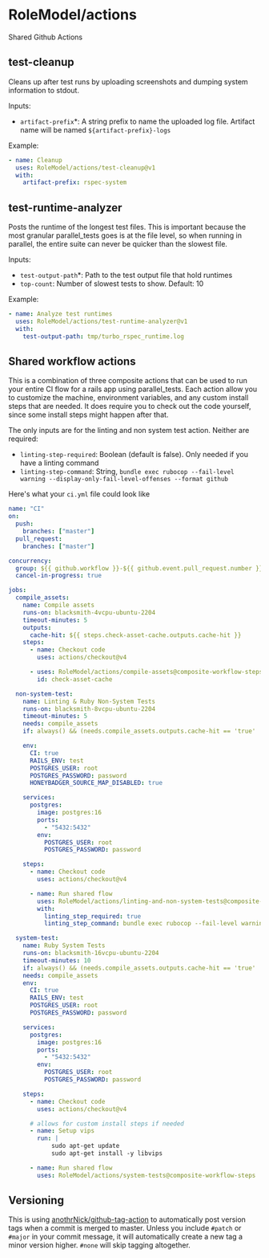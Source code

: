 # RoleModel/actions
Shared Github Actions

## test-cleanup
Cleans up after test runs by uploading screenshots and dumping system information to stdout.

Inputs:
- `artifact-prefix`*: A string prefix to name the uploaded log file. Artifact name will be named `${artifact-prefix}-logs`

Example:
```yaml
- name: Cleanup
  uses: RoleModel/actions/test-cleanup@v1
  with:
    artifact-prefix: rspec-system
```

## test-runtime-analyzer
Posts the runtime of the longest test files. This is important because the most granular parallel_tests goes is at
the file level, so when running in parallel, the entire suite can never be quicker than the slowest file.

Inputs:
- `test-output-path`*: Path to the test output file that hold runtimes
- `top-count`: Number of slowest tests to show. Default: 10

Example:
```yaml
- name: Analyze test runtimes
  uses: RoleModel/actions/test-runtime-analyzer@v1
  with:
    test-output-path: tmp/turbo_rspec_runtime.log
```
## Shared workflow actions
This is a combination of three composite actions that can be used to run your entire CI flow for a rails app using parallel_tests. Each action allow you to customize the machine, environment variables, and any custom install steps that are needed. It does require you to check out the code yourself, since some install steps might happen after that.

The only inputs are for the linting and non system test action. Neither are required:
- `linting-step-required`: Boolean (default is false). Only needed if you have a linting command
- `linting-step-command`: String, `bundle exec rubocop --fail-level warning --display-only-fail-level-offenses --format github`

Here's what your `ci.yml` file could look like

```yaml
name: "CI"
on:
  push:
    branches: ["master"]
  pull_request:
    branches: ["master"]

concurrency:
  group: ${{ github.workflow }}-${{ github.event.pull_request.number }}
  cancel-in-progress: true

jobs:
  compile_assets:
    name: Compile assets
    runs-on: blacksmith-4vcpu-ubuntu-2204
    timeout-minutes: 5
    outputs:
      cache-hit: ${{ steps.check-asset-cache.outputs.cache-hit }}
    steps:
      - name: Checkout code
        uses: actions/checkout@v4

      - uses: RoleModel/actions/compile-assets@composite-workflow-steps
        id: check-asset-cache

  non-system-test:
    name: Linting & Ruby Non-System Tests
    runs-on: blacksmith-8vcpu-ubuntu-2204
    timeout-minutes: 5
    needs: compile_assets
    if: always() && (needs.compile_assets.outputs.cache-hit == 'true' || (needs.compile_assets.result == 'success'))

    env:
      CI: true
      RAILS_ENV: test
      POSTGRES_USER: root
      POSTGRES_PASSWORD: password
      HONEYBADGER_SOURCE_MAP_DISABLED: true

    services:
      postgres:
        image: postgres:16
        ports:
          - "5432:5432"
        env:
          POSTGRES_USER: root
          POSTGRES_PASSWORD: password

    steps:
      - name: Checkout code
        uses: actions/checkout@v4

      - name: Run shared flow
        uses: RoleModel/actions/linting-and-non-system-tests@composite-workflow-steps
        with:
          linting_step_required: true
          linting_step_command: bundle exec rubocop --fail-level warning --display-only-fail-level-offenses --format github

  system-test:
    name: Ruby System Tests
    runs-on: blacksmith-16vcpu-ubuntu-2204
    timeout-minutes: 10
    if: always() && (needs.compile_assets.outputs.cache-hit == 'true' || (needs.compile_assets.result == 'success'))
    needs: compile_assets
    env:
      CI: true
      RAILS_ENV: test
      POSTGRES_USER: root
      POSTGRES_PASSWORD: password

    services:
      postgres:
        image: postgres:16
        ports:
          - "5432:5432"
        env:
          POSTGRES_USER: root
          POSTGRES_PASSWORD: password

    steps:
      - name: Checkout code
        uses: actions/checkout@v4

      # allows for custom install steps if needed
      - name: Setup vips
        run: |
            sudo apt-get update
            sudo apt-get install -y libvips

      - name: Run shared flow
        uses: RoleModel/actions/system-tests@composite-workflow-steps
```



## Versioning
This is using [anothrNick/github-tag-action](https://github.com/anothrNick/github-tag-action/tree/master) to automatically
post version tags when a commit is merged to master. Unless you include `#patch` or `#major` in your commit message,
it will automatically create a new tag a minor version higher. `#none` will skip tagging altogether.
